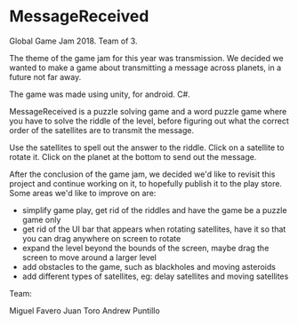 # MessageReceived
Global Game Jam 2018. Team of 3. 

The theme of the game jam for this year was transmission. 
We decided we wanted to make a game about transmitting a message across planets, in a future not far away. 

The game was made using unity, for android. C#. 

MessageReceived is a puzzle solving game and a word puzzle game where you have to solve the riddle of the level, 
before figuring out what the correct order of the satellites are to transmit the message.

Use the satellites to spell out the answer to the riddle. Click on a satellite to rotate it.
Click on the planet at the bottom to send out the message. 

After the conclusion of the game jam, we decided we'd like to revisit this project and continue working on it, to hopefully
publish it to the play store. 
Some areas we'd like to improve on are: 
- simplify game play, get rid of the riddles and have the game be a puzzle game only
- get rid of the UI bar that appears when rotating satellites, have it so that you can drag anywhere on screen to rotate
- expand the level beyond the bounds of the screen, maybe drag the screen to move around a larger level
- add obstacles to the game, such as blackholes and moving asteroids
- add different types of satellites, eg: delay satellites and moving satellites

Team:

Miguel Favero
Juan Toro
Andrew Puntillo